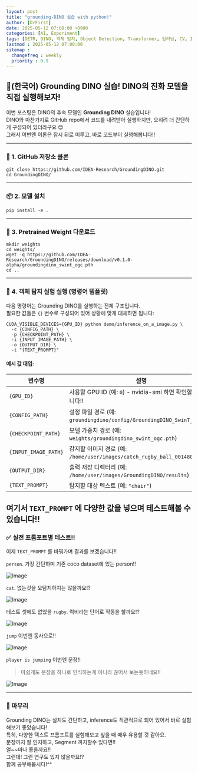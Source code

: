 ```yaml
---
layout: post
title: "grounding-DINO 실습 with python!"
author: [DrFirst]
date: 2025-05-12 07:00:00 +0900
categories: [AI, Experiment]
tags: [DETR, DINO, 객체 탐지, Object Detection, Transformer, 딥러닝, CV, ICLR, ICLR 2023, python, 파이썬 실습]
lastmod : 2025-05-12 07:00:00
sitemap :
  changefreq : weekly
  priority : 0.9
---
```


## 🦖(한국어) Grounding DINO 실습! DINO의 진화 모델을 직접 실행해보자!

이번 포스팅은 DINO의 후속 모델인 **Grounding DINO** 실습입니다!  
DINO와 마찬가지로 GitHub repo에서 코드를 내려받아 실행하지만, 오히려 더 간단하게 구성되어 있더라구요 😊  
그래서 이번엔 이론은 잠시 뒤로 미루고, 바로 코드부터 실행해봅니다!!

---

### 🧱 1. GitHub 저장소 클론

```
git clone https://github.com/IDEA-Research/GroundingDINO.git
cd GroundingDINO/
```

---

### 📦 2. 모델 설치

```
pip install -e .
```

---

### 🧊 3. Pretrained Weight 다운로드

```
mkdir weights
cd weights/
wget -q https://github.com/IDEA-Research/GroundingDINO/releases/download/v0.1.0-alpha/groundingdino_swint_ogc.pth
cd ..
```

---

### 🚀 4. 객체 탐지 실험 실행 (명령어 템플릿)

다음 명령어는 Grounding DINO를 실행하는 전체 구조입니다.  
필요한 값들은 `{}` 변수로 구성되어 있어 상황에 맞게 대체하면 됩니다:

```
CUDA_VISIBLE_DEVICES={GPU_ID} python demo/inference_on_a_image.py \
  -c {CONFIG_PATH} \
  -p {CHECKPOINT_PATH} \
  -i {INPUT_IMAGE_PATH} \
  -o {OUTPUT_DIR} \
  -t "{TEXT_PROMPT}"
```

#### 예시 값 대입:

| 변수명             | 설명 |
|------------------|------|
| `{GPU_ID}`         | 사용할 GPU ID (예: `0`) - nvidia-smi 하면 확인할수 있습니다!! |
| `{CONFIG_PATH}`    | 설정 파일 경로 (예: `groundingdino/config/GroundingDINO_SwinT_OGC.py`) |
| `{CHECKPOINT_PATH}`| 모델 가중치 경로 (예: `weights/groundingdino_swint_ogc.pth`) |
| `{INPUT_IMAGE_PATH}` | 감지할 이미지 경로 (예: `/home/user/images/catch_rugby_ball_001480.jpg`) |
| `{OUTPUT_DIR}`     | 출력 저장 디렉터리 (예: `/home/user/images/GroundingDINO/results`) |
| `{TEXT_PROMPT}`    | 탐지할 대상 텍스트 (예: `"chair"`) |

여기서 `TEXT_PROMPT` 에 다양한 값을 넣으며 테스트해볼 수 있습니다!!
---

### ✅ 실전 프롬포트별 테스트!!

이제 `TEXT_PROMPT` 를 바꿔가며 결과를 보겠습니다!!


`person`. 가장 간단하며 기존 coco dataset에 있는 person!!

![Image](https://github.com/user-attachments/assets/5cc791b3-28e8-4e95-b90b-4691428a2edb)

`cat`. 없는것을 오탐지하지는 않을까요!?  

![Image](https://github.com/user-attachments/assets/19d47f24-49da-4ade-9874-d021f39fbae9)


테스트 셋에도 없었을 `rugby`. 럭비라는 단어로 작동을 할까요!?

![Image](https://github.com/user-attachments/assets/ef7e08c1-5072-4d81-a74b-342860d680c1)


`jump` 이번엔 동사으로!! 

![Image](https://github.com/user-attachments/assets/41e70375-f8eb-41d1-93d2-b1b65a372abe)


`player is jumping` 이번엔 문장!!   
> 아쉽게도 문장을 하나로 인식하는게 아니라 끊어서 보는듯하네요!!  

![Image](https://github.com/user-attachments/assets/258130cd-c187-427a-b80e-294ac701e8b7)


---

### 🎉 마무리

Grounding DINO는 설치도 간단하고, inference도 직관적으로 되어 있어서 바로 실험해보기 좋았습니다!  
특히, 다양한 텍스트 프롬프트를 실험해보고 싶을 때 매우 유용할 것 같아요.  
문장까지 잘 인지하고, Segment 까지할수 있다면!!  
얼~~마나 좋을까요!!  
그런데! 그런 연구도 있지 않을까요!?  
함께 공부해봅시다!^^  


